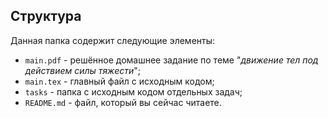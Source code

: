 ## Структура

Данная папка содержит следующие элементы:

* `main.pdf` - решённое домашнее задание по теме "*движение тел под действием силы тяжести*";
* `main.tex` - главный файл с исходным кодом;
* `tasks` - папка с исходным кодом отдельных задач;
* `README.md` - файл, который вы сейчас читаете.